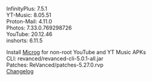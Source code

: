 InfinityPlus: 7.5.1  
YT-Music: 8.05.51  
Proton-Mail: 4.11.0  
Photos: 7.33.0.769298726  
YouTube: 20.12.46  
inshorts: 6.11.5  

Install [Microg](https://github.com/ReVanced/GmsCore/releases) for non-root YouTube and YT Music APKs  
CLI: revanced/revanced-cli-5.0.1-all.jar  
Patches: ReVanced/patches-5.27.0.rvp  
[Changelog](https://github.com/ReVanced/revanced-patches/releases/tag/v5.27.0)  
